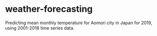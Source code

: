 # weather-forecasting
Predicting mean monthly temperature for Aomori city in Japan for 2019, using 2001-2018 time series data.


